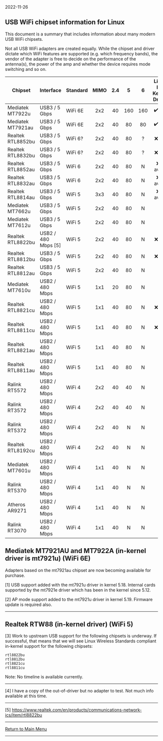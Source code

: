 2022-11-26

## USB WiFi chipset information for Linux

This document is a summary that includes information about many modern USB WiFi chipsets.

Not all USB WiFi adapters are created equally.  While the chipset and driver
dictate which WiFi features are supported (e.g. which frequency bands), the
vendor of the adapter is free to decide on the performance of the antenna(s),
the power of the amp and whether the device requires mode switching and so on.

Chipset           | Interface           | Standard | MIMO | 2.4 | 5   | 6   | Linux<br>In-Kernel<br>Driver | AP Mode          | Monitor Mode     |
------------------|---------------------|----------|:----:|:---:|:---:|:---:|:----------------------------:|:----------------:|:----------------:|
Mediatek MT7922u  | USB3 / 5 Gbps       | WiFi 6E  | 2x2  |  40 | 160 | 160 |:heavy_check_mark: [1]        |:heavy_check_mark: [2]|:heavy_check_mark:|
Mediatek MT7921au | USB3 / 5 Gbps       | WiFi 6E  | 2x2  |  40 |  80 |  80 |:heavy_check_mark: [1]        |:heavy_check_mark: [2]|:heavy_check_mark:|
Realtek RTL8852bu | USB3 / 5 Gbps       | WiFi 6?  | 2x2  |  40 |  80 |  ?  |:x: [4]                       | ?                | ?                |
Realtek RTL8832bu | USB3 / 5 Gbps       | WiFi 6?  | 2x2  |  40 |  80 |  ?  |:x: [4]                       | ?                | ?                |
Realtek RTL8852au | USB3 / 5 Gbps       | WiFi 6   | 2x2  |  40 |  80 |  N  |:x: - avoid                   | bad driver       | bad driver       |
Realtek RTL8832au | USB3 / 5 Gbps       | WiFi 6   | 2x2  |  40 |  80 |  N  |:x: - avoid                   | bad driver       | bad driver       |
Realtek RTL8814au | USB3 / 5 Gbps       | WiFi 5   | 3x3  |  40 |  80 |  N  |:x: - avoid                   | old driver       | old driver       |
Mediatek MT7662u  | USB3 / 5 Gbps       | WiFi 5   | 2x2  |  40 |  80 |  N  |:heavy_check_mark:            |:heavy_check_mark:|:heavy_check_mark:|
Mediatek MT7612u  | USB3 / 5 Gbps       | WiFi 5   | 2x2  |  40 |  80 |  N  |:heavy_check_mark:            |:heavy_check_mark:|:heavy_check_mark:|
Realtek RTL8822bu | USB2 / 480 Mbps [5] | WiFi 5   | 2x2  |  40 |  80 |  N  |:x: [3]                       |:heavy_check_mark:|:heavy_check_mark:|
Realtek RTL8812bu | USB3 / 5 Gbps       | WiFi 5   | 2x2  |  40 |  80 |  N  |:x: [3]                       |:heavy_check_mark:|:heavy_check_mark:|
Realtek RTL8812au | USB3 / 5 Gbps       | WiFi 5   | 2x2  |  40 |  80 |  N  |:x:                           |:heavy_check_mark:|:heavy_check_mark:|
Mediatek MT7610u  | USB2 / 480 Mbps     | WiFi 5   | 1x1  |  20 |  80 |  N  |:heavy_check_mark:            |:heavy_check_mark:|:heavy_check_mark:|
Realtek RTL8821cu | USB2 / 480 Mbps     | WiFi 5   | 1x1  |  40 |  80 |  N  |:x: [3]                       |:heavy_check_mark:|:heavy_check_mark:|
Realtek RTL8811cu | USB2 / 480 Mbps     | WiFi 5   | 1x1  |  40 |  80 |  N  |:x: [3]                       |:heavy_check_mark:|:heavy_check_mark:|
Realtek RTL8821au | USB2 / 480 Mbps     | WiFi 5   | 1x1  |  40 |  80 |  N  |:x:                           |:heavy_check_mark:|:heavy_check_mark:|
Realtek RTL8811au | USB2 / 480 Mbps     | WiFi 5   | 1x1  |  40 |  80 |  N  |:x:                           |:heavy_check_mark:|:heavy_check_mark:|
Ralink RT5572     | USB2 / 480 Mbps     | WiFi 4   | 2x2  |  40 |  40 |  N  |:heavy_check_mark:            |:heavy_check_mark:|:heavy_check_mark:|
Ralink RT3572     | USB2 / 480 Mbps     | WiFi 4   | 2x2  |  40 |  40 |  N  |:heavy_check_mark:            |:heavy_check_mark:|:heavy_check_mark:|
Ralink RT5372     | USB2 / 480 Mbps     | WiFi 4   | 2x2  |  40 |  N  |  N  |:heavy_check_mark:            |:heavy_check_mark:|:heavy_check_mark:|
Realtek RTL8192cu | USB2 / 480 Mbps     | WiFi 4   | 2x2  |  40 |  N  |  N  |:heavy_check_mark:            |:heavy_check_mark:|:heavy_check_mark:|
Mediatek MT7601u  | USB2 / 480 Mbps     | WiFi 4   | 1x1  |  40 |  N  |  N  |:heavy_check_mark:            |:x:               | limited          |
Ralink RT5370     | USB2 / 480 Mbps     | WiFi 4   | 1x1  |  40 |  N  |  N  |:heavy_check_mark:            |:heavy_check_mark:|:heavy_check_mark:|
Atheros AR9271    | USB2 / 480 Mbps     | WiFi 4   | 1x1  |  40 |  N  |  N  |:heavy_check_mark:            |:heavy_check_mark:|:heavy_check_mark:|
Ralink RT3070     | USB2 / 480 Mbps     | WiFi 4   | 1x1  |  40 |  N  |  N  |:heavy_check_mark:            |:heavy_check_mark:|:heavy_check_mark:|

## Mediatek MT7921AU and MT7922A (in-kernel driver is mt7921u) (WiFi 6E)

Adapters based on the mt7921au chipset are now becoming available for purchase.

[1] USB support added with the mt7921u driver in kernel 5.18. Internal cards supported by the mt7921e driver which has been in the kernel since 5.12.

[2] AP mode support added to the mt7921u driver in kernel 5.19. Firmware update is required also.

-----

## Realtek RTW88 (in-kernel driver) (WiFi 5)

[3] Work to upstream USB support for the following chipsets is underway. If successful, that means
that we will see Linux Wireless Standards compliant in-kernel support for the following chipsets:

```
rtl8822bu
rtl8812bu
rtl8821cu
rtl8811cu
```

Note: No timeline is available currently.

-----

[4] I have a copy of the out-of-driver but no adapter to test. Not much info available at this time.

-----

[5] https://www.realtek.com/en/products/communications-network-ics/item/rtl8822bu

-----

[Return to Main Menu](https://github.com/morrownr/USB-WiFi)

-----



